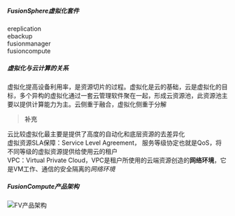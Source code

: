 ##### FusionSphere虚拟化套件

ereplication<br/>ebackup<br/>fusionmanager<br/>fusioncompute

##### 虚拟化与云计算的关系

虚拟化提高设备利用率，是资源切片的过程。虚拟化是云的基础，云是虚拟化的目标，多个异构的虚拟化通过一套云管理软件聚在一起，形成云资源池，此资源池主要以提供计算能力为主。云侧重于融合，虚拟化侧重于分解

> **补充**

云比较虚拟化最主要是提供了高度的自动化和底层资源的去差异化<br/>虚拟资源SLA保障：Service Level Agreement， 服务等级协定也就是QoS，将不同等级的虚拟资源提供给使用云的租户<br/>VPC：Virtual Private Cloud，VPC是租户所使用的云端资源创造的**网络环境**，它是VM工作、通信的安全隔离的*网络环境*

##### FusionCompute产品架构

![FV产品架构](C:\Users\hebor\AppData\Roaming\Typora\typora-user-images\image-20210220101433876.png)